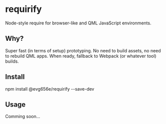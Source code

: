 # requirify

Node-style require for browser-like and QML JavaScript environments.

## Why?

Super fast (in terms of setup) prototyping. No need to build assets, no need to rebuild QML apps. When ready, fallback to Webpack (or whatever tool) builds.

## Install

npm install @evg656e/requirify --save-dev

## Usage

Comming soon...
